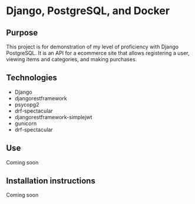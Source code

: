 # Django, PostgreSQL, and Docker

## Purpose
This project is for demonstration of my level of proficiency with Django PostgreSQL. It is an API for a ecommerce site that allows registering a user, viewing items and categories, and making purchases.

## Technologies
* Django
* djangorestframework
* psycopg2
* drf-spectacular
* djangorestframework-simplejwt
* gunicorn
* drf-spectacular

## Use
Coming soon

## Installation instructions
Coming soon

